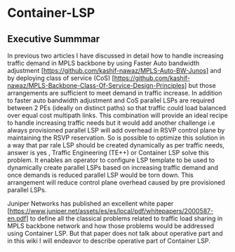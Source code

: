 # Container-LSP

## Executive Summmar
In previous two articles I have discussed in detail how to handle increasing traffic demand in MPLS backbone by using Faster Auto bandwidth adjustment [https://github.com/kashif-nawaz/MPLS-Auto-BW-Junos] and by deploying class of service (CoS) [https://github.com/kashif-nawaz/MPLS-Backbone-Class-Of-Service-Design-Principles] but those arrangements are sufficient to meet demand in traffic increase. In addition to faster auto bandwidth adjustment and CoS parallel LSPs are required between 2 PEs (ideally on distinct paths) so that traffic could load balanced over equal cost multipath links.  This combination will provide an ideal recipe to handle increasing traffic needs but it would add another challenge i.e always provisioned parallel LSP will add overhead in RSVP control plane by maintaining the RSVP reservation.  So is possible to optimize this solution in a way that par rale LSP should be created dynamically as per traffic needs, answer is yes , Traffic Engineering (TE++) or Container LSP solve this problem. It enables an operator to configure LSP template to be used to dynamically create parallel LSPs based on increasing traffic demand and once demands is reduced parallel LSP would be torn down. This arrangement will reduce control plane overhead caused by pre provisioned parallel LSPs. 

Juniper Networks has published an excellent white paper [https://www.juniper.net/assets/es/es/local/pdf/whitepapers/2000587-en.pdf] to define all the classical problems related to traffic load sharing in MPLS backbone network and how those problems would be addressed using Container LSP. But that paper does not talk about operative part and in this wiki I will endeavor to describe operative part of Container LSP.

